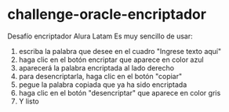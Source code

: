 # challenge-oracle-encriptador
Desafío encriptador Alura Latam
Es muy sencillo de usar:
1. escriba la palabra que desee en el cuadro "Ingrese texto aquí"
2. haga clic en el botón encriptar que aparece en color azul
3. aparecerá la palabra encriptada al lado derecho
4. para desencriptarla, haga clic en el botón "copiar"
5. pegue la palabra copiada que ya ha sido encriptada
6. haga clic en el botón "desencriptar" que aparece en color gris
7. Y listo
